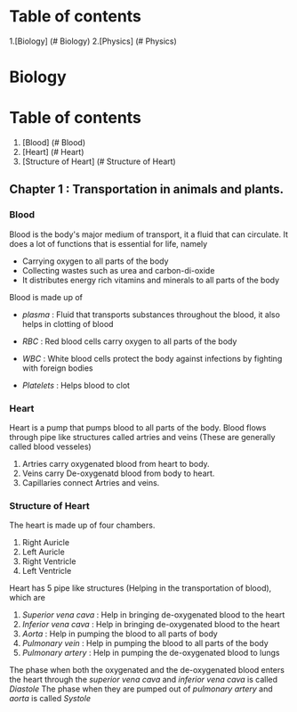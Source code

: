 
# Table of contents
1.[Biology] (# Biology)
2.[Physics] (# Physics)


# Biology

# Table of contents
1. [Blood] (# Blood)
2. [Heart] (# Heart)
3. [Structure of Heart] (# Structure of Heart)

## Chapter 1 : Transportation in animals and plants.

### Blood
Blood is the body's major medium of transport, it a fluid that can circulate.
It does a lot of functions that is essential for life, namely

* Carrying oxygen to all parts of the body
* Collecting wastes such as urea and carbon-di-oxide
* It distributes energy rich vitamins and minerals to all parts of the body

Blood is made up of

* _plasma_ : Fluid that transports substances throughout the blood, it also helps in clotting of blood

* _RBC_ : Red blood cells carry oxygen to all parts of the body

* _WBC_ : White blood cells protect the body against infections by fighting with foreign bodies

* _Platelets_ : Helps blood to clot

### Heart
Heart is a pump that pumps blood to all parts of the body. Blood flows through pipe
like structures called artries and veins (These are generally called blood vesseles) 

1. Artries carry oxygenated blood from heart to body.
2. Veins carry De-oxygenatd blood from body to heart.
3. Capillaries connect Artries and veins. 


### Structure of Heart
The heart is made up of four chambers.

1. Right Auricle
2. Left Auricle
3. Right Ventricle
4. Left Ventricle

Heart has 5 pipe like structures (Helping in the transportation of blood), which are

1. _Superior vena cava_ : Help in bringing de-oxygenated blood to the heart
2. _Inferior vena cava_ : Help in bringing de-oxygenated blood to the heart
3. _Aorta_ : Help in pumping the blood to all parts of body
4. _Pulmonary vein_ : Help in pumping the blood to all parts of the body
5. _Pulmonary artery_ : Help in pumping the de-oxygenated blood to lungs

The phase when both the oxygenated and the de-oxygenated blood enters the heart through the _superior vena cava_ and _inferior vena cava_ is called *Diastole*
The phase when they are pumped out of _pulmonary artery_ and _aorta_ is called *Systole*
